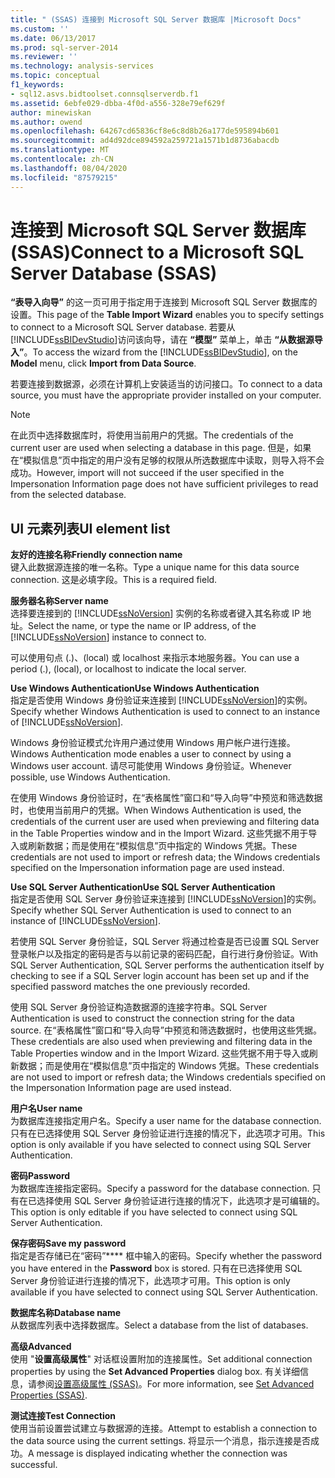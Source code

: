 ```yaml
---
title: " (SSAS) 连接到 Microsoft SQL Server 数据库 |Microsoft Docs"
ms.custom: ''
ms.date: 06/13/2017
ms.prod: sql-server-2014
ms.reviewer: ''
ms.technology: analysis-services
ms.topic: conceptual
f1_keywords:
- sql12.asvs.bidtoolset.connsqlserverdb.f1
ms.assetid: 6ebfe029-dbba-4f0d-a556-328e79ef629f
author: minewiskan
ms.author: owend
ms.openlocfilehash: 64267cd65836cf8e6c8d8b26a177de595894b601
ms.sourcegitcommit: ad4d92dce894592a259721a1571b1d8736abacdb
ms.translationtype: MT
ms.contentlocale: zh-CN
ms.lasthandoff: 08/04/2020
ms.locfileid: "87579215"
---
```

# <a name="connect-to-a-microsoft-sql-server-database-ssas"></a><span data-ttu-id="95ccf-102">连接到 Microsoft SQL Server 数据库 (SSAS)</span><span class="sxs-lookup"><span data-stu-id="95ccf-102">Connect to a Microsoft SQL Server Database (SSAS)</span></span>
  <span data-ttu-id="95ccf-103">**“表导入向导”** 的这一页可用于指定用于连接到 Microsoft SQL Server 数据库的设置。</span><span class="sxs-lookup"><span data-stu-id="95ccf-103">This page of the **Table Import Wizard** enables you to specify settings to connect to a Microsoft SQL Server database.</span></span> <span data-ttu-id="95ccf-104">若要从 [!INCLUDE[ssBIDevStudio](../includes/ssbidevstudio-md.md)]访问该向导，请在 **“模型”** 菜单上，单击 **“从数据源导入”**。</span><span class="sxs-lookup"><span data-stu-id="95ccf-104">To access the wizard from the [!INCLUDE[ssBIDevStudio](../includes/ssbidevstudio-md.md)], on the **Model** menu, click **Import from Data Source**.</span></span>  
  
 <span data-ttu-id="95ccf-105">若要连接到数据源，必须在计算机上安装适当的访问接口。</span><span class="sxs-lookup"><span data-stu-id="95ccf-105">To connect to a data source, you must have the appropriate provider installed on your computer.</span></span>  
  
> [!NOTE]  
>  <span data-ttu-id="95ccf-106">在此页中选择数据库时，将使用当前用户的凭据。</span><span class="sxs-lookup"><span data-stu-id="95ccf-106">The credentials of the current user are used when selecting a database in this page.</span></span> <span data-ttu-id="95ccf-107">但是，如果在“模拟信息”页中指定的用户没有足够的权限从所选数据库中读取，则导入将不会成功。</span><span class="sxs-lookup"><span data-stu-id="95ccf-107">However, import will not succeed if the user specified in the Impersonation Information page does not have sufficient privileges to read from the selected database.</span></span>  
  
## <a name="ui-element-list"></a><span data-ttu-id="95ccf-108">UI 元素列表</span><span class="sxs-lookup"><span data-stu-id="95ccf-108">UI element list</span></span>  
 <span data-ttu-id="95ccf-109">**友好的连接名称**</span><span class="sxs-lookup"><span data-stu-id="95ccf-109">**Friendly connection name**</span></span>  
 <span data-ttu-id="95ccf-110">键入此数据源连接的唯一名称。</span><span class="sxs-lookup"><span data-stu-id="95ccf-110">Type a unique name for this data source connection.</span></span> <span data-ttu-id="95ccf-111">这是必填字段。</span><span class="sxs-lookup"><span data-stu-id="95ccf-111">This is a required field.</span></span>  
  
 <span data-ttu-id="95ccf-112">**服务器名称**</span><span class="sxs-lookup"><span data-stu-id="95ccf-112">**Server name**</span></span>  
 <span data-ttu-id="95ccf-113">选择要连接到的 [!INCLUDE[ssNoVersion](../includes/ssnoversion-md.md)] 实例的名称或者键入其名称或 IP 地址。</span><span class="sxs-lookup"><span data-stu-id="95ccf-113">Select the name, or type the name or IP address, of the [!INCLUDE[ssNoVersion](../includes/ssnoversion-md.md)] instance to connect to.</span></span>  
  
 <span data-ttu-id="95ccf-114">可以使用句点 (.)、(local) 或 localhost 来指示本地服务器。</span><span class="sxs-lookup"><span data-stu-id="95ccf-114">You can use a period (.), (local), or localhost to indicate the local server.</span></span>  
  
 <span data-ttu-id="95ccf-115">**Use Windows Authentication**</span><span class="sxs-lookup"><span data-stu-id="95ccf-115">**Use Windows Authentication**</span></span>  
 <span data-ttu-id="95ccf-116">指定是否使用 Windows 身份验证来连接到 [!INCLUDE[ssNoVersion](../includes/ssnoversion-md.md)]的实例。</span><span class="sxs-lookup"><span data-stu-id="95ccf-116">Specify whether Windows Authentication is used to connect to an instance of [!INCLUDE[ssNoVersion](../includes/ssnoversion-md.md)].</span></span>  
  
 <span data-ttu-id="95ccf-117">Windows 身份验证模式允许用户通过使用 Windows 用户帐户进行连接。</span><span class="sxs-lookup"><span data-stu-id="95ccf-117">Windows Authentication mode enables a user to connect by using a Windows user account.</span></span> <span data-ttu-id="95ccf-118">请尽可能使用 Windows 身份验证。</span><span class="sxs-lookup"><span data-stu-id="95ccf-118">Whenever possible, use Windows Authentication.</span></span>  
  
 <span data-ttu-id="95ccf-119">在使用 Windows 身份验证时，在“表格属性”窗口和“导入向导”中预览和筛选数据时，也使用当前用户的凭据。</span><span class="sxs-lookup"><span data-stu-id="95ccf-119">When Windows Authentication is used, the credentials of the current user are used when previewing and filtering data in the Table Properties window and in the Import Wizard.</span></span> <span data-ttu-id="95ccf-120">这些凭据不用于导入或刷新数据；而是使用在“模拟信息”页中指定的 Windows 凭据。</span><span class="sxs-lookup"><span data-stu-id="95ccf-120">These credentials are not used to import or refresh data; the Windows credentials specified on the Impersonation information page are used instead.</span></span>  
  
 <span data-ttu-id="95ccf-121">**Use SQL Server Authentication**</span><span class="sxs-lookup"><span data-stu-id="95ccf-121">**Use SQL Server Authentication**</span></span>  
 <span data-ttu-id="95ccf-122">指定是否使用 SQL Server 身份验证来连接到 [!INCLUDE[ssNoVersion](../includes/ssnoversion-md.md)]的实例。</span><span class="sxs-lookup"><span data-stu-id="95ccf-122">Specify whether SQL Server Authentication is used to connect to an instance of [!INCLUDE[ssNoVersion](../includes/ssnoversion-md.md)].</span></span>  
  
 <span data-ttu-id="95ccf-123">若使用 SQL Server 身份验证，SQL Server 将通过检查是否已设置 SQL Server 登录帐户以及指定的密码是否与以前记录的密码匹配，自行进行身份验证。</span><span class="sxs-lookup"><span data-stu-id="95ccf-123">With SQL Server Authentication, SQL Server performs the authentication itself by checking to see if a SQL Server login account has been set up and if the specified password matches the one previously recorded.</span></span>  
  
 <span data-ttu-id="95ccf-124">使用 SQL Server 身份验证构造数据源的连接字符串。</span><span class="sxs-lookup"><span data-stu-id="95ccf-124">SQL Server Authentication is used to construct the connection string for the data source.</span></span> <span data-ttu-id="95ccf-125">在“表格属性”窗口和“导入向导”中预览和筛选数据时，也使用这些凭据。</span><span class="sxs-lookup"><span data-stu-id="95ccf-125">These credentials are also used when previewing and filtering data in the Table Properties window and in the Import Wizard.</span></span> <span data-ttu-id="95ccf-126">这些凭据不用于导入或刷新数据；而是使用在“模拟信息”页中指定的 Windows 凭据。</span><span class="sxs-lookup"><span data-stu-id="95ccf-126">These credentials are not used to import or refresh data; the Windows credentials specified on the Impersonation Information page are used instead.</span></span>  
  
 <span data-ttu-id="95ccf-127">**用户名**</span><span class="sxs-lookup"><span data-stu-id="95ccf-127">**User name**</span></span>  
 <span data-ttu-id="95ccf-128">为数据库连接指定用户名。</span><span class="sxs-lookup"><span data-stu-id="95ccf-128">Specify a user name for the database connection.</span></span> <span data-ttu-id="95ccf-129">只有在已选择使用 SQL Server 身份验证进行连接的情况下，此选项才可用。</span><span class="sxs-lookup"><span data-stu-id="95ccf-129">This option is only available if you have selected to connect using SQL Server Authentication.</span></span>  
  
 <span data-ttu-id="95ccf-130">**密码**</span><span class="sxs-lookup"><span data-stu-id="95ccf-130">**Password**</span></span>  
 <span data-ttu-id="95ccf-131">为数据库连接指定密码。</span><span class="sxs-lookup"><span data-stu-id="95ccf-131">Specify a password for the database connection.</span></span> <span data-ttu-id="95ccf-132">只有在已选择使用 SQL Server 身份验证进行连接的情况下，此选项才是可编辑的。</span><span class="sxs-lookup"><span data-stu-id="95ccf-132">This option is only editable if you have selected to connect using SQL Server Authentication.</span></span>  
  
 <span data-ttu-id="95ccf-133">**保存密码**</span><span class="sxs-lookup"><span data-stu-id="95ccf-133">**Save my password**</span></span>  
 <span data-ttu-id="95ccf-134">指定是否存储已在“密码”\*\*\*\* 框中输入的密码。</span><span class="sxs-lookup"><span data-stu-id="95ccf-134">Specify whether the password you have entered in the **Password** box is stored.</span></span> <span data-ttu-id="95ccf-135">只有在已选择使用 SQL Server 身份验证进行连接的情况下，此选项才可用。</span><span class="sxs-lookup"><span data-stu-id="95ccf-135">This option is only available if you have selected to connect using SQL Server Authentication.</span></span>  
  
 <span data-ttu-id="95ccf-136">**数据库名称**</span><span class="sxs-lookup"><span data-stu-id="95ccf-136">**Database name**</span></span>  
 <span data-ttu-id="95ccf-137">从数据库列表中选择数据库。</span><span class="sxs-lookup"><span data-stu-id="95ccf-137">Select a database from the list of databases.</span></span>  
  
 <span data-ttu-id="95ccf-138">**高级**</span><span class="sxs-lookup"><span data-stu-id="95ccf-138">**Advanced**</span></span>  
 <span data-ttu-id="95ccf-139">使用 "**设置高级属性**" 对话框设置附加的连接属性。</span><span class="sxs-lookup"><span data-stu-id="95ccf-139">Set additional connection properties by using the **Set Advanced Properties** dialog box.</span></span> <span data-ttu-id="95ccf-140">有关详细信息，请参阅[设置高级属性 (SSAS)](set-advanced-properties-ssas.md)。</span><span class="sxs-lookup"><span data-stu-id="95ccf-140">For more information, see [Set Advanced Properties &#40;SSAS&#41;](set-advanced-properties-ssas.md).</span></span>  
  
 <span data-ttu-id="95ccf-141">**测试连接**</span><span class="sxs-lookup"><span data-stu-id="95ccf-141">**Test Connection**</span></span>  
 <span data-ttu-id="95ccf-142">使用当前设置尝试建立与数据源的连接。</span><span class="sxs-lookup"><span data-stu-id="95ccf-142">Attempt to establish a connection to the data source using the current settings.</span></span> <span data-ttu-id="95ccf-143">将显示一个消息，指示连接是否成功。</span><span class="sxs-lookup"><span data-stu-id="95ccf-143">A message is displayed indicating whether the connection was successful.</span></span>  
  
  

